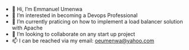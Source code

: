 - 👋 Hi, I’m Emmanuel Umenwa
- 👀 I’m interested in becoming a Devops Professional
- 🌱 I’m currently praticing on how to implement a load balancer solution with Apache
- 💞️ I’m looking to collaborate on any start up project
- 📫 I can be reached via my email: oeumenwa@yahoo.com

<!---
eoumenwa/eoumenwa is a ✨ special ✨ repository because its `README.md` (this file) appears on your GitHub profile.
You can click the Preview link to take a look at your changes.
--->
